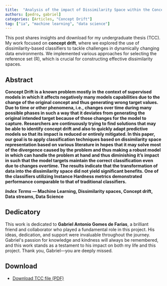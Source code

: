 ```yaml
---
title:  "Analysis of the impact of Dissimilarity Space within the Concept Drift Problem"
authors: [pedro, gabriel]
categories: [Articles, "Concept Drift"]
tag: ["ia", "machine learning", "data science"]
---
```


This post shares insights and download for my undergraduate thesis (TCC). My work focused on **concept drift**, where we explored the use of dissimilarity-based classifiers to tackle challenges in dynamically changing data environments. We implemented various approaches for selecting the reference set \(R\), which is crucial for constructing effective dissimilarity spaces.

## Abstract

**Concept Drift is a known problem mostly in the context of supervised models in which it affects negatively many models capabilities due to the change of the original concept and thus generating wrong target values. Due to time or other phenomena, i.e., changes over time during many possible phases in such a way that it deviates from generating the original intended target because of those changes for the model to capture. Researchers are continuously trying to find solutions that may be able to identify concept drift and also to quickly adapt predictive models so that its impact is reduced or entirely mitigated. In this paper, our goal is to apply classification techniques based on dissimilarity space representation based on various literature in hopes that it may solve most of the divergence caused by the problem and thus making a robust model in which can handle the problem at hand and thus diminishing it’s impact in such that the model targets maintain the correct classification even due to changes overtime. The results indicate that the transformation of data into the dissimilarity space did not yield significant benefits. One of the classifiers utilizing Instance Hardness metrics demonstrated performance comparable to that of traditional classifiers.**

**_Index Terms_ — Machine Learning, Dissimilarity spaces, Concept drift, Data streams, Data Science**

## Dedicatory

This work is dedicated to **Gabriel Antonio Gomes de Farias**, a brilliant friend and collaborator who played a fundamental role in this project. His ideas, dedication, and support were invaluable throughout the journey. Gabriel's passion for knowledge and kindness will always be remembered, and this work stands as a testament to his impact on both my life and this project. Thank you, Gabriel—you are deeply missed.

## Download

<ul>
  <li><a href="{{ site.url }}/{{site.baseurl}}/downloads/TCC_2024__Gabriel_e_Pedro_Artigo.pdf" target="_blank" download>Download TCC file (PDF)</a></li>
</ul>
